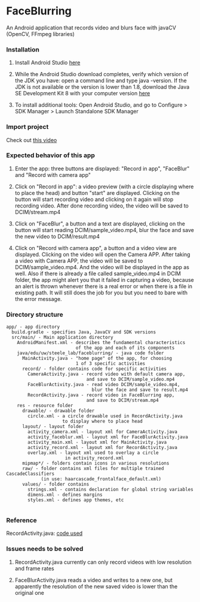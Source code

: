 # FaceBlurring

An Android application that records video and blurs face with javaCV (OpenCV, FFmpeg libraries)

### Installation

1) Install Android Studio [here](https://developer.android.com/studio/index.html)

2) While the Android Studio download completes, verify which version of the JDK you have: open a command line and type java -version. If the JDK is not available or the version is lower than 1.8, download the Java SE Development Kit 8 with your computer version [here](http://www.oracle.com/technetwork/java/javase/downloads/jdk8-downloads-2133151.html) 

3) To install additional tools: 
   Open Android Studio, and go to Configure > SDK Manager > Launch Standalone SDK Manager

### Import project
Check out [this video](https://www.youtube.com/watch?v=E0MjorpDWxc)

### Expected behavior of this app

1) Enter the app: three buttons are displayed: "Record in app", "FaceBlur" and "Record with camera app"

2) Click on "Record in app": a video preview (with a circle displaying where to place the head) and button "start" are displayed. Clicking on the button will start recording video and clicking on it again will stop recording video. After done recording video, the video will be saved to DCIM/stream.mp4

3) Click on "FaceBlur", a button and a text are displayed, clicking on the button will start reading DCIM/sample_video.mp4, blur the face and save the new video to DCIM/result.mp4

4) Click on "Record with camera app", a button and a video view are displayed. Clicking on the video will open the Camera APP. After taking a video with Camera APP, the video will be saved to DCIM/sample_video.mp4. And the video will be displayed in the app as well. Also if there is already a file called sample_video.mp4 in DCIM folder, the app might alert you that it failed in capturing a video, because an alert is thrown whenever there is a real error or when there is a file in existing path. It will still does the job for you but you need to bare with the error message.

### Directory structure
~~~
app/ - app directory
  build.gradle - specifies Java, JavaCV and SDK versions
  src/main/ - Main application directory
    AndroidManifest.xml - describes the fundamental characteristics 
                          of the app and each of its components
    java/edu/uw/steele_lab/faceblurring/ - java code folder
      MainActivity.java - "home page" of the app, for choosing
                          1 of 3 specific activities
      record/ - folder contains code for specific activities
        CameraActivity.java - record video with default camera app, 
                              and save to DCIM/sample_video.mp4
        FaceBlurActivity.java - read video DCIM/sample_video.mp4, 
                                blur the face and save to result.mp4
        RecordActivity.java - record video in FaceBlurring app, 
                              and save to DCIM/stream.mp4
    res - resource folder
      drawable/ - drawable folder
        circle.xml - a circle drawable used in RecordActivity.java
                     to display where to place head
      layout/ - layout folder
        activity_camera.xml - layout xml for CameraActivity.java
        activity_faceblur.xml - layout xml for FaceBlurActivity.java
        activity_main.xml - layout xml for MainActivity.java
        activity_record.xml - layout xml for RecordActivity.java
        overlay.xml - layout xml used to overlay a circle 
                      in activity_record.xml
      mipmap*/ - folders contain icons in various resolutions
      raw/ - folder contains xml files for multiple trained CascadeClassifiers
             (in use: haarcascade_frontalface_default.xml)
      values/ - folder contains
        strings.xml - contains declaration for global string variables
        dimens.xml - defines margins
        styles.xml - defines app themes, etc
      
~~~

### Reference
RecordActivity.java: [code used](https://github.com/bytedeco/javacv/blob/master/samples/RecordActivity.java)

### Issues needs to be solved
1) RecordActivity.java currently can only record videos with low resolution and frame rates

2) FaceBlurActivity.java reads a video and writes to a new one, but apparently the resolution of the new saved video is lower than the original one
